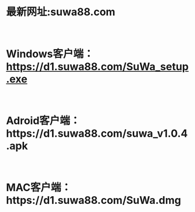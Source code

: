 <h1>最新网址:suwa88.com</h1><br>
<h1>Windows客户端：<a href="https://d1.suwa88.com/SuWa_setup.exe" target="_blank">https://d1.suwa88.com/SuWa_setup.exe</a></h1><br>
<h1>Adroid客户端：https://d1.suwa88.com/suwa_v1.0.4.apk</h1><br>
<h1>MAC客户端：https://d1.suwa88.com/SuWa.dmg</h1><br>
